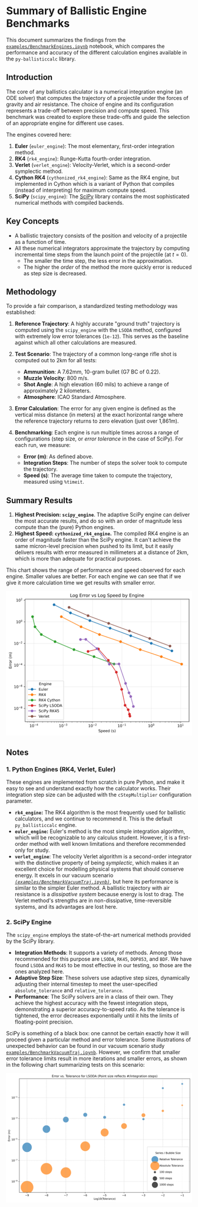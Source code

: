 # Summary of Ballistic Engine Benchmarks

This document summarizes the findings from the [`examples/BenchmarkEngines.ipynb`][BenchmarkEngines.ipynb] notebook, which compares the performance and accuracy of the different calculation engines available in the `py-ballisticcalc` library.

## Introduction

The core of any ballistics calculator is a numerical integration engine (an ODE solver) that computes the trajectory of a projectile under the forces of gravity and air resistance. The choice of engine and its configuration represents a trade-off between precision and compute speed. This benchmark was created to explore these trade-offs and guide the selection of an appropriate engine for different use cases.

The engines covered here:

1. **Euler** (`euler_engine`): The most elementary, first-order integration method.  
2. **RK4** (`rk4_engine`): Runge-Kutta fourth-order integration.  
3. **Verlet** (`verlet_engine`): Velocity-Verlet, which is a second-order symplectic method.
4. **Cython RK4** (`cythonized_rk4_engine`): Same as the RK4 engine, but implemented in Cython which is a variant of Python that compiles (instead of interpreting) for maximum compute speed.
5. **SciPy** (`scipy_engine`): The [SciPy](https://scipy.org) library contains the most sophisticated numerical methods with compiled backends.

## Key Concepts

* A ballistic trajectory consists of the position and velocity of a projectile as a function of time.
* All these numerical integrators approximate the trajectory by computing incremental time steps from the launch point of the projectile (at $t=0$).
  * The smaller the time step, the less error in the approximation.
  * The higher the *order* of the method the more quickly error is reduced as step size is decreased.

## Methodology

To provide a fair comparison, a standardized testing methodology was established:

1.  **Reference Trajectory**: A highly accurate "ground truth" trajectory is computed using the `scipy_engine` with the `LSODA` method, configured with extremely low error tolerances (`1e-12`). This serves as the baseline against which all other calculations are measured.

2.  **Test Scenario**: The trajectory of a common long-range rifle shot is computed out to 2km for all tests:
    *   **Ammunition**: A 7.62mm, 10-gram bullet (G7 BC of 0.22).
    *   **Muzzle Velocity**: 800 m/s.
    *   **Shot Angle**: A high elevation (60 mils) to achieve a range of approximately 2 kilometers.
    *   **Atmosphere**: ICAO Standard Atmosphere.

3.  **Error Calculation**: The error for any given engine is defined as the vertical miss distance (in meters) at the exact horizontal range where the reference trajectory returns to zero elevation (just over 1,861m).

4.  **Benchmarking**: Each engine is run multiple times across a range of configurations (step size, or *error tolerance* in the case of SciPy). For each run, we measure:
    *   **Error (m)**: As defined above.
    *   **Integration Steps**: The number of steps the solver took to compute the trajectory.
    *   **Speed (s)**: The average time taken to compute the trajectory, measured using `%timeit`.

## Summary Results

1.  **Highest Precision: `scipy_engine`**. The adaptive SciPy engine can deliver the most accurate results, and do so with an order of magnitude less compute than the (pure) Python engines.
2.  **Highest Speed: `cythonized_rk4_engine`.** The compiled RK4 engine is an order of magnitude faster than the SciPy engine.  It can't achieve the same micron-level precision when pushed to its limit, but it easily delivers results with error measured in millimeters at a distance of 2km, which is more than adequate for practical purposes.

This chart shows the range of performance and speed observed for each engine.  Smaller values are better.  For each engine we can see that if we give it more calculation time we get results with smaller error.

![Error vs compute speed for each engine](Error_v_Speed_by_Engine.svg)

## Notes

### 1. Python Engines (RK4, Verlet, Euler)

These engines are implemented from scratch in pure Python, and make it easy to see and understand exactly how the calculator works.  Their integration step size can be adjusted with the `cStepMultiplier` configuration parameter.

* **`rk4_engine`:**  The RK4 algorithm is the most frequently used for ballistic calculators, and we continue to recommend it.  This is the default `py_ballisticcalc` engine.
* **`euler_engine`:**  Euler's method is the most simple integration algorithm, which will be recognizable to any calculus student.  However, it is a first-order method with well known limitations and therefore recommended only for study.
* **`verlet_engine`**: The velocity Verlet algorithm is a second-order integrator with the distinctive property of being _symplectic_, which makes it an excellent choice for modelling physical systems that should conserve energy.  It excels in our vacuum scenario [*`(examples/BenchmarkVacuumTraj.ipynb)`*][BenchmarkVacuumTraj.ipynb], but here its performance is similar to the simpler Euler method. A ballistic trajectory with air resistance is a _dissipative system_ because energy is lost to drag. The Verlet method's strengths are in non-dissipative, time-reversible systems, and its advantages are lost here.

### 2. SciPy Engine

The `scipy_engine` employs the state-of-the-art numerical methods provided by the SciPy library.

*   **Integration Methods**: It supports a variety of methods. Among those recommended for this purpose are `LSODA`, `RK45`, `DOP853`, and `BDF`. We have found `LSODA` and `RK45` to be most effective in our testing, so those are the ones analyzed here.
*   **Adaptive Step Size**: These solvers use adaptive step sizes, dynamically adjusting their internal timestep to meet the user-specified `absolute_tolerance` and `relative_tolerance`.
*   **Performance**: The SciPy solvers are in a class of their own. They achieve the highest accuracy with the fewest integration steps, demonstrating a superior accuracy-to-speed ratio. As the tolerance is tightened, the error decreases exponentially until it hits the limits of floating-point precision.

SciPy is something of a black box: one cannot be certain exactly how it will proceed given a particular method and error tolerance.  Some illustrations of unexpected behavior can be found in our vacuum scenario study [`examples/BenchmarkVacuumTraj.ipynb`][BenchmarkVacuumTraj.ipynb].  However, we confirm that smaller error tolerance limits result in more iterations and smaller errors, as shown in the following chart summarizing tests on this scenario:

![SciPy realized error vs. tolerance parameter for LSODA method](SciPy_Error_v_Tolerance.svg)


[BenchmarkEngines.ipynb]:
https://github.com/o-murphy/py_ballisticcalc/blob/master/examples/BenchmarkEngines.ipynb

[BenchmarkVacuumTraj.ipynb]:
https://github.com/o-murphy/py_ballisticcalc/blob/master/examples/BenchmarkVacuumTraj.ipynb